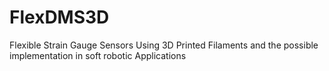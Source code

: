 # FlexDMS3D
Flexible Strain Gauge Sensors Using 3D Printed Filaments and the possible implementation in soft robotic Applications
